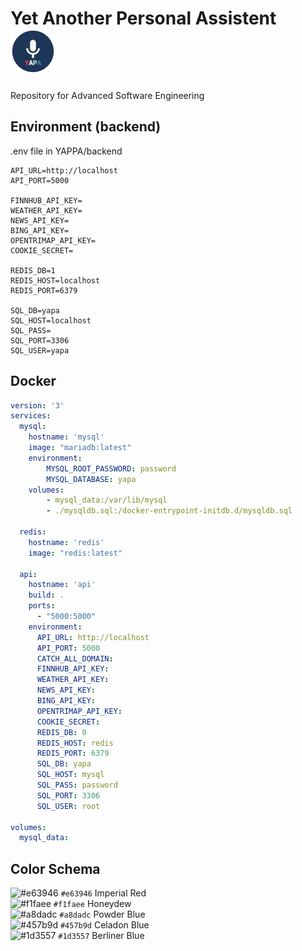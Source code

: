 # Yet Another Personal Assistent &nbsp;![YAPA Logo](https://github.com/NoSpread/YAPA/blob/master/yapa/images/icon-72x72.png)

Repository for Advanced Software Engineering

## Environment (backend)

.env file in YAPPA/backend

```env
API_URL=http://localhost
API_PORT=5000

FINNHUB_API_KEY=
WEATHER_API_KEY=
NEWS_API_KEY=
BING_API_KEY=
OPENTRIMAP_API_KEY=
COOKIE_SECRET=

REDIS_DB=1
REDIS_HOST=localhost
REDIS_PORT=6379

SQL_DB=yapa
SQL_HOST=localhost
SQL_PASS=
SQL_PORT=3306
SQL_USER=yapa
```

## Docker

```yaml
version: '3'
services: 
  mysql:
    hostname: 'mysql'
    image: "mariadb:latest"
    environment: 
        MYSQL_ROOT_PASSWORD: password
        MYSQL_DATABASE: yapa
    volumes: 
        - mysql_data:/var/lib/mysql
        - ./mysqldb.sql:/docker-entrypoint-initdb.d/mysqldb.sql

  redis:
    hostname: 'redis'
    image: "redis:latest"

  api:
    hostname: 'api'
    build: .
    ports:
      - "5000:5000"
    environment: 
      API_URL: http://localhost
      API_PORT: 5000
      CATCH_ALL_DOMAIN: 
      FINNHUB_API_KEY: 
      WEATHER_API_KEY: 
      NEWS_API_KEY: 
      BING_API_KEY: 
      OPENTRIMAP_API_KEY: 
      COOKIE_SECRET: 
      REDIS_DB: 0
      REDIS_HOST: redis
      REDIS_PORT: 6379
      SQL_DB: yapa
      SQL_HOST: mysql
      SQL_PASS: password
      SQL_PORT: 3306
      SQL_USER: root

volumes: 
  mysql_data:
```

## Color Schema

![#e63946](https://placehold.it/15/e63946/000000?text=+) `#e63946` Imperial Red<br>
![#f1faee](https://placehold.it/15/f1faee/000000?text=+) `#f1faee` Honeydew<br>
![#a8dadc](https://placehold.it/15/a8dadc/000000?text=+) `#a8dadc` Powder Blue<br>
![#457b9d](https://placehold.it/15/457b9d/000000?text=+) `#457b9d` Celadon Blue<br>
![#1d3557](https://placehold.it/15/1d3557/000000?text=+) `#1d3557` Berliner Blue

